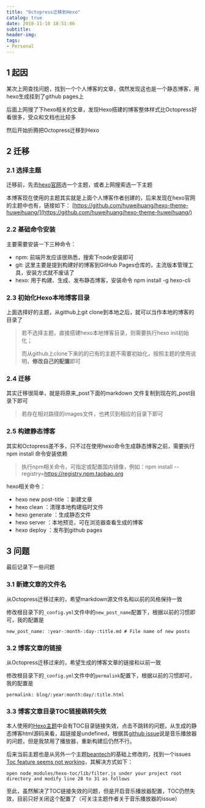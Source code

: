 ```yaml
---
title: "Octopress迁移到Hexo"
catalog: true
date: 2018-11-18 18:51:06
subtitle:
header-img:
tags:
- Personal
---
```


## 1 起因

某次上网查找问题，找到一个个人博客的文章，偶然发现这也是一个静态博客，用hexo生成挂到了github pages上

后面上网搜了下hexo相关的文章，发现Hexo搭建的博客整体样式比Octopress好看很多，受众和文档也比较多

然后开始折腾把Octopress迁移到Hexo

## 2 迁移

### 2.1 选择主题

迁移前，先去[hexo官网](https://hexo.io/zh-cn/)选一个主题，或者上网搜索选一下主题

本博客现在使用的主题其实就是上面个人博客作者创建的，后来发现在hexo官网的主题中也有，链接如下：
[https://github.com/huweihuang/hexo-theme-huweihuang/](https://github.com/huweihuang/hexo-theme-huweihuang/)

### 2.2 基础命令安装

主要需要安装一下三种命令：

- npm: 前端开发应该很熟悉，搜索下node安装即可
- git: 这里主要是提到构建好的博客到GitHub Pages仓库的，主流版本管理工具，安装方式就不废话了
- hexo: 用于构建、生成、发布静态博客，安装命令 npm install -g hexo-cli

### 2.3 初始化Hexo本地博客目录

上面选择好的主题，从github上git clone到本地之后，就可以当作本地的博客的目录了

> 若不选择主题，直接搭建hexo本地博客目录，则需要执行hexo init初始化；
> 
> 而从github上clone下来的的已有的主题不需要初始化，按照主题的使用说明，**修改自己的配置**即可

### 2.4 迁移

其实迁移很简单，就是将原来_post下面的markdown 文件复制到现在的_post目录下即可

> 若存在相对路径的images文件，也拷贝到相应的目录下即可

### 2.5 构建静态博客

其实和Octopress差不多，只不过在使用hexo命令生成静态博客之前，需要执行npm install 命令安装依赖

> 执行npm相关命令，可指定或配置国内镜像，例如：npm install --registry=https://registry.npm.taobao.org

hexo相关命令：

- hexo new post-title ：新建文章
- hexo clean ：清理本地构建临时文件
- hexo generate ：生成静态文件
- hexo server ：本地预览，可在浏览器查看生成的博客
- hexo deploy ：发布到github pages 

## 3 问题

最后记录下一些问题

### 3.1 新建文章的文件名

从Octopress迁移过来的，希望markdown源文件名和以前的风格保持一致

修改根目录下的`_config.yml`文件中的`new_post_name`配置下，根据以前的习惯即可，我的配置是

```
new_post_name: :year-:month-:day-:title.md # File name of new posts
```

### 3.2 博客文章的链接


从Octopress迁移过来的，希望生成的博客文章的链接和以前一致

修改根目录下的`_config.yml`文件中的`permalink`配置下，根据以前的习惯即可，我的配置是

```
permalink: blog/:year:month:day/:title.html
```

### 3.3 博客文章目录TOC链接跳转失效

本人使用的[Hexo主题](https://github.com/huweihuang/hexo-theme-huweihuang/)中会有TOC目录链接失效，点击不跳转的问题，从生成的静态博客html源码来看，超链接是undefined，根据其[github issue](https://github.com/huweihuang/hexo-theme-huweihuang/issues/1)说是音乐播放器的问题，但是我禁用了播放器，重新构建后仍然不行。

后来当前主题也是从另外一个主题[beantech](https://github.com/YenYuHsuan/hexo-theme-beantech)的基础上修改的，找到一个issues [Toc feature seems not working](https://github.com/YenYuHsuan/hexo-theme-beantech/issues/19)，其解决方式如下：

```
open node_modules/hexo-toc/lib/filter.js under your project root directory and modify line 28 to 31 as follows
```

至此，虽然解决了TOC链接失效的问题，但是开启音乐播放器配置，TOC仍然失效，目前只好关闭这个配置了（可关注主题作者关于音乐播放器的issue）
